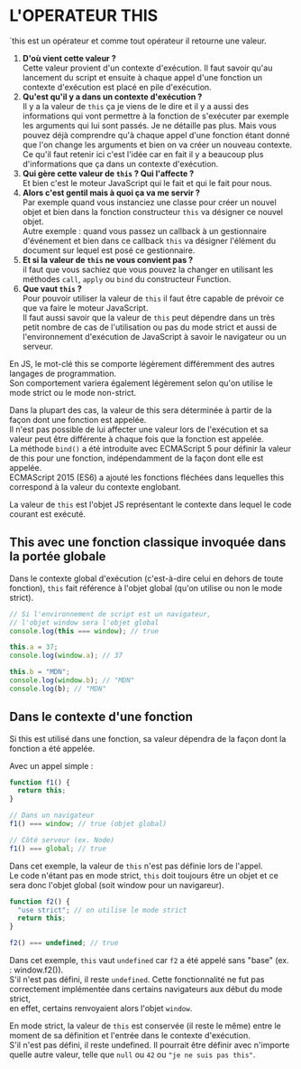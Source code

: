 # L'OPERATEUR THIS

`this est un opérateur et comme tout opérateur il retourne une valeur.
1. **D'où vient cette valeur ?**<br> 
Cette valeur provient d'un contexte d'exécution. Il faut savoir qu'au lancement du script et ensuite à chaque appel d'une fonction un contexte d'exécution est placé en pile d'exécution.
2. **Qu'est qu'il y a dans un contexte d'exécution ?**<br> 
Il y a la valeur de `this` ça je viens de le dire et il y a aussi des informations qui vont permettre à la fonction de s'exécuter par exemple les arguments qui lui sont passés. Je ne détaille pas plus. Mais vous pouvez déjà comprendre qu'à chaque appel d'une fonction étant donné que l'on change les arguments et bien on va créer un nouveau contexte. Ce qu'il faut retenir ici c'est l'idée car en fait il y a beaucoup plus d'informations que ça dans un contexte d'exécution.
3. **Qui gère cette valeur de `this` ? Qui l'affecte ?**<br> 
Et bien c'est le moteur JavaScript qui le fait et qui le fait pour nous.
4. **Alors c'est gentil mais à quoi ça va me servir ?**<br> 
Par exemple quand vous instanciez une classe pour créer un nouvel objet et bien dans la fonction constructeur `this` va désigner ce nouvel objet.<br> 
Autre exemple : quand vous passez un callback à un gestionnaire d'événement et bien dans ce callback `this` va désigner l'élément du document sur lequel est posé ce gestionnaire.
5. **Et si la valeur de `this` ne vous convient pas ?**<br>
il faut que vous sachiez que vous pouvez la changer en utilisant les méthodes `call`, `apply` ou `bind` du constructeur Function.
6. **Que vaut `this` ?**<br> 
Pour pouvoir utiliser la valeur de `this` il faut être capable de prévoir ce que va faire le moteur JavaScript.<br>
Il faut aussi savoir que la valeur de `this` peut dépendre dans un très petit nombre de cas de l'utilisation ou pas du mode strict et aussi de l'environnement d'exécution de JavaScript à savoir le navigateur ou un serveur.

En JS, le mot-clé this se comporte légèrement différemment des autres langages de programmation.<br>
Son comportement variera également légèrement selon qu'on utilise le mode strict ou le mode non-strict.<br>

Dans la plupart des cas, la valeur de this sera déterminée à partir de la façon dont une fonction est appelée.<br>
Il n'est pas possible de lui affecter une valeur lors de l'exécution et sa valeur peut être différente à chaque fois que la fonction est appelée.<br>
La méthode `bind()` a été introduite avec ECMAScript 5 pour définir la valeur de this pour une fonction, indépendamment de la façon dont elle est appelée.<br>
ECMAScript 2015 (ES6) a ajouté les fonctions fléchées dans lequelles this correspond à la valeur du contexte englobant.<br>

La valeur de `this` est l'objet JS représentant le contexte dans lequel le code courant est exécuté.<br>

## This avec une fonction classique invoquée dans la portée globale

Dans le contexte global d'exécution (c'est-à-dire celui en dehors de toute fonction), `this` fait référence à l'objet global (qu'on utilise ou non le mode strict).

```Javascript
// Si l'environnement de script est un navigateur,
// l'objet window sera l'objet global
console.log(this === window); // true

this.a = 37;
console.log(window.a); // 37

this.b = "MDN";
console.log(window.b); // "MDN"
console.log(b); // "MDN"
```

## Dans le contexte d'une fonction

Si this est utilisé dans une fonction, sa valeur dépendra de la façon dont la fonction a été appelée.

Avec un appel simple :
```Javascript
function f1() {
  return this;
}

// Dans un navigateur
f1() === window; // true (objet global)

// Côté serveur (ex. Node)
f1() === global; // true
```

Dans cet exemple, la valeur de `this` n'est pas définie lors de l'appel.<br>
Le code n'étant pas en mode strict, `this` doit toujours être un objet et ce sera donc l'objet global (soit window pour un navigareur).<br>

```Javascript
function f2() {
  "use strict"; // on utilise le mode strict
  return this;
}

f2() === undefined; // true
```
Dans cet exemple, `this` vaut `undefined` car `f2` a été appelé sans "base" (ex. : window.f2()).<br>
S'il n'est pas défini, il reste `undefined`. Cette fonctionnalité ne fut pas correctement implémentée dans certains navigateurs aux début du mode strict,<br>
en effet, certains renvoyaient alors l'objet `window`.

En mode strict, la valeur de `this` est conservée (il reste le même) entre le moment de sa définition et l'entrée dans le contexte d'exécution.<br>
S'il n'est pas défini, il reste undefined. Il pourrait être définir avec n'importe quelle autre valeur, telle que `null` ou `42` ou `"je ne suis pas this"`.

